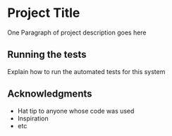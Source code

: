# Project Title

One Paragraph of project description goes here


## Running the tests

Explain how to run the automated tests for this system



## Acknowledgments

* Hat tip to anyone whose code was used
* Inspiration
* etc

